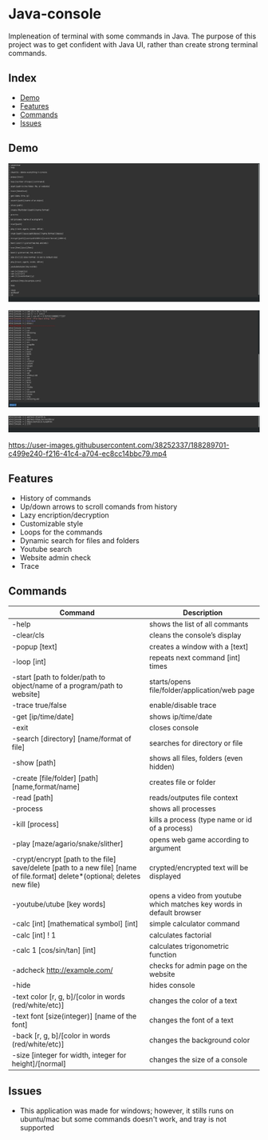 # Java-console

Impleneation of terminal with some commands in Java. The purpose of this project was to get confident with Java UI, rather than create strong terminal commands.

## Index
   - [Demo](#Demo "Goto Demo")
   - [Features](#Features "Goto Features")
   - [Commands](#Commands "Goto Commands")
   - [Issues](#Issues "Goto Issues")



## Demo

![alt text](https://github.com/DZykov/Java-console/blob/main/img/show_case.png)

![alt text](https://github.com/DZykov/Java-console/blob/main/img/show_case2.png)

![alt text](https://github.com/DZykov/Java-console/blob/main/img/show_case3.png)

https://user-images.githubusercontent.com/38252337/188289701-c499e240-f216-41c4-a704-ec8cc14bbc79.mp4

## Features
- History of commands
- Up/down arrows to scroll comands from history
- Lazy encription/decryption
- Customizable style
- Loops for the commands
- Dynamic search for files and folders
- Youtube search 
- Website admin check
- Trace

## Commands
|Command | Description|
|--------|------------|
|-help                                                   | shows the list of all commants
|-clear/cls                                              | cleans the console’s display
|-popup [text]                                           | creates a window with a [text]
|-loop [int]                                             | repeats next command [int] times
|-start [path to folder/path to object/name of a program/path to website]| starts/opens file/folder/application/web page
|-trace true/false                                       | enable/disable trace
|-get [ip/time/date]                                     | shows ip/time/date
|-exit			                                         | closes console
|-search [directory] [name/format of file]               | searches for directory or file
|-show [path]                                            | shows all files, folders (even hidden)
|-create [file/folder] [path] [name,format/name]         | creates file or folder
|-read [path]	                                         | reads/outputes file context
|-process                                                | shows all processes
|-kill [process]                                         | kills a process (type name or id of a process)
|-play [maze/agario/snake/slither]                       | opens web game according to argument
|-crypt/encrypt [path to the file] save/delete [path to a new file] [name of file.format] delete*(optional; deletes new file) | crypted/encrypted text will be displayed
|-youtube/utube [key words]	                             | opens a video from youtube which matches key words in default browser
|-calc [int] [mathematical symbol] [int]                 | simple calculator command
|-calc [int] ! 1	                                     | calculates factorial
|-calc 1 [cos/sin/tan] [int]                             | calculates trigonometric function
|-adcheck http://example.com/                            | checks for admin page on the website
|-hide	                                                 | hides console
|-text color [r, g, b]/[color in words (red/white/etc)]	 | changes the color of a text
|-text font [size(integer)] [name of the font]		     | changes the font of a text
|-back [r, g, b]/[color in words (red/white/etc)]	     | changes the background color
|-size [integer for width, integer for height]/[normal]	 | changes the size of a console

## Issues
- This application was made for windows; however, it stills runs on ubuntu/mac but some commands doesn't work, and tray is not supported
